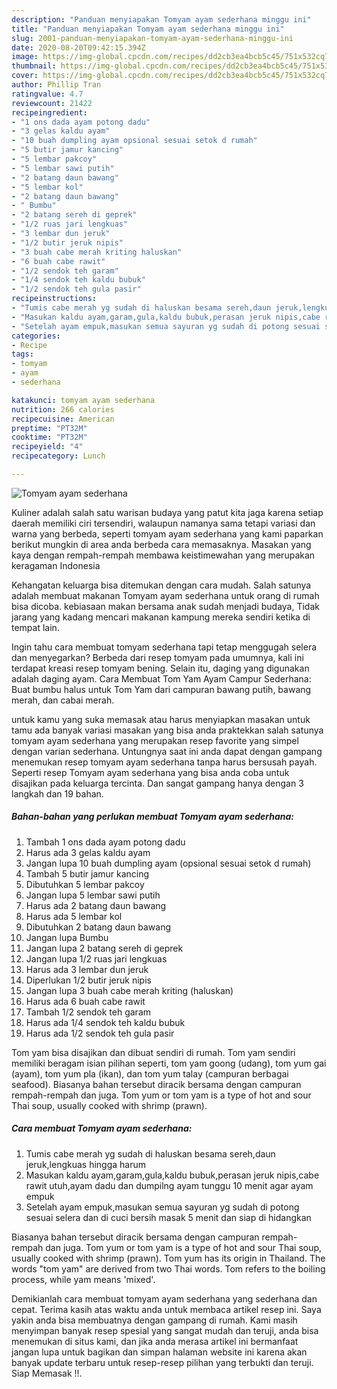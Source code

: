 ```yaml
---
description: "Panduan menyiapakan Tomyam ayam sederhana minggu ini"
title: "Panduan menyiapakan Tomyam ayam sederhana minggu ini"
slug: 2001-panduan-menyiapakan-tomyam-ayam-sederhana-minggu-ini
date: 2020-08-20T09:42:15.394Z
image: https://img-global.cpcdn.com/recipes/dd2cb3ea4bcb5c45/751x532cq70/tomyam-ayam-sederhana-foto-resep-utama.jpg
thumbnail: https://img-global.cpcdn.com/recipes/dd2cb3ea4bcb5c45/751x532cq70/tomyam-ayam-sederhana-foto-resep-utama.jpg
cover: https://img-global.cpcdn.com/recipes/dd2cb3ea4bcb5c45/751x532cq70/tomyam-ayam-sederhana-foto-resep-utama.jpg
author: Phillip Tran
ratingvalue: 4.7
reviewcount: 21422
recipeingredient:
- "1 ons dada ayam potong dadu"
- "3 gelas kaldu ayam"
- "10 buah dumpling ayam opsional sesuai setok d rumah"
- "5 butir jamur kancing"
- "5 lembar pakcoy"
- "5 lembar sawi putih"
- "2 batang daun bawang"
- "5 lembar kol"
- "2 batang daun bawang"
- " Bumbu"
- "2 batang sereh di geprek"
- "1/2 ruas jari lengkuas"
- "3 lembar dun jeruk"
- "1/2 butir jeruk nipis"
- "3 buah cabe merah kriting haluskan"
- "6 buah cabe rawit"
- "1/2 sendok teh garam"
- "1/4 sendok teh kaldu bubuk"
- "1/2 sendok teh gula pasir"
recipeinstructions:
- "Tumis cabe merah yg sudah di haluskan besama sereh,daun jeruk,lengkuas hingga harum"
- "Masukan kaldu ayam,garam,gula,kaldu bubuk,perasan jeruk nipis,cabe rawit utuh,ayam dadu dan dumpilng ayam tunggu 10 menit agar ayam empuk"
- "Setelah ayam empuk,masukan semua sayuran yg sudah di potong sesuai selera dan di cuci bersih masak 5 menit dan siap di hidangkan"
categories:
- Recipe
tags:
- tomyam
- ayam
- sederhana

katakunci: tomyam ayam sederhana 
nutrition: 266 calories
recipecuisine: American
preptime: "PT32M"
cooktime: "PT32M"
recipeyield: "4"
recipecategory: Lunch

---
```



![Tomyam ayam sederhana](https://img-global.cpcdn.com/recipes/dd2cb3ea4bcb5c45/751x532cq70/tomyam-ayam-sederhana-foto-resep-utama.jpg)

Kuliner adalah salah satu warisan budaya yang patut kita jaga karena setiap daerah memiliki ciri tersendiri, walaupun namanya sama tetapi variasi dan warna yang berbeda, seperti tomyam ayam sederhana yang kami paparkan berikut mungkin di area anda berbeda cara memasaknya. Masakan yang kaya dengan rempah-rempah membawa keistimewahan yang merupakan keragaman Indonesia

Kehangatan keluarga bisa ditemukan dengan cara mudah. Salah satunya adalah membuat makanan Tomyam ayam sederhana untuk orang di rumah bisa dicoba. kebiasaan makan bersama anak sudah menjadi budaya, Tidak jarang yang kadang mencari makanan kampung mereka sendiri ketika di tempat lain.

Ingin tahu cara membuat tomyam sederhana tapi tetap menggugah selera dan menyegarkan? Berbeda dari resep tomyam pada umumnya, kali ini terdapat kreasi resep tomyam bening. Selain itu, daging yang digunakan adalah daging ayam. Cara Membuat Tom Yam Ayam Campur Sederhana: Buat bumbu halus untuk Tom Yam dari campuran bawang putih, bawang merah, dan cabai merah.

untuk kamu yang suka memasak atau harus menyiapkan masakan untuk tamu ada banyak variasi masakan yang bisa anda praktekkan salah satunya tomyam ayam sederhana yang merupakan resep favorite yang simpel dengan varian sederhana. Untungnya saat ini anda dapat dengan gampang menemukan resep tomyam ayam sederhana tanpa harus bersusah payah.
Seperti resep Tomyam ayam sederhana yang bisa anda coba untuk disajikan pada keluarga tercinta. Dan sangat gampang hanya dengan 3 langkah dan 19 bahan.


<!--inarticleads1-->

##### Bahan-bahan yang perlukan membuat Tomyam ayam sederhana:

1. Tambah 1 ons dada ayam potong dadu
1. Harus ada 3 gelas kaldu ayam
1. Jangan lupa 10 buah dumpling ayam (opsional sesuai setok d rumah)
1. Tambah 5 butir jamur kancing
1. Dibutuhkan 5 lembar pakcoy
1. Jangan lupa 5 lembar sawi putih
1. Harus ada 2 batang daun bawang
1. Harus ada 5 lembar kol
1. Dibutuhkan 2 batang daun bawang
1. Jangan lupa  Bumbu
1. Jangan lupa 2 batang sereh di geprek
1. Jangan lupa 1/2 ruas jari lengkuas
1. Harus ada 3 lembar dun jeruk
1. Diperlukan 1/2 butir jeruk nipis
1. Jangan lupa 3 buah cabe merah kriting (haluskan)
1. Harus ada 6 buah cabe rawit
1. Tambah 1/2 sendok teh garam
1. Harus ada 1/4 sendok teh kaldu bubuk
1. Harus ada 1/2 sendok teh gula pasir


Tom yam bisa disajikan dan dibuat sendiri di rumah. Tom yam sendiri memiliki beragam isian pilihan seperti, tom yam goong (udang), tom yum gai (ayam), tom yum pla (ikan), dan tom yum talay (campuran berbagai seafood). Biasanya bahan tersebut diracik bersama dengan campuran rempah-rempah dan juga. Tom yum or tom yam is a type of hot and sour Thai soup, usually cooked with shrimp (prawn). 

<!--inarticleads2-->

##### Cara membuat  Tomyam ayam sederhana:

1. Tumis cabe merah yg sudah di haluskan besama sereh,daun jeruk,lengkuas hingga harum
1. Masukan kaldu ayam,garam,gula,kaldu bubuk,perasan jeruk nipis,cabe rawit utuh,ayam dadu dan dumpilng ayam tunggu 10 menit agar ayam empuk
1. Setelah ayam empuk,masukan semua sayuran yg sudah di potong sesuai selera dan di cuci bersih masak 5 menit dan siap di hidangkan


Biasanya bahan tersebut diracik bersama dengan campuran rempah-rempah dan juga. Tom yum or tom yam is a type of hot and sour Thai soup, usually cooked with shrimp (prawn). Tom yum has its origin in Thailand. The words &#34;tom yam&#34; are derived from two Thai words. Tom refers to the boiling process, while yam means &#39;mixed&#39;. 

Demikianlah cara membuat tomyam ayam sederhana yang sederhana dan cepat. Terima kasih atas waktu anda untuk membaca artikel resep ini. Saya yakin anda bisa membuatnya dengan gampang di rumah. Kami masih menyimpan banyak resep spesial yang sangat mudah dan teruji, anda bisa menemukan di situs kami, dan jika anda merasa artikel ini bermanfaat jangan lupa untuk bagikan dan simpan halaman website ini karena akan banyak update terbaru untuk resep-resep pilihan yang terbukti dan teruji. Siap Memasak !!. 
